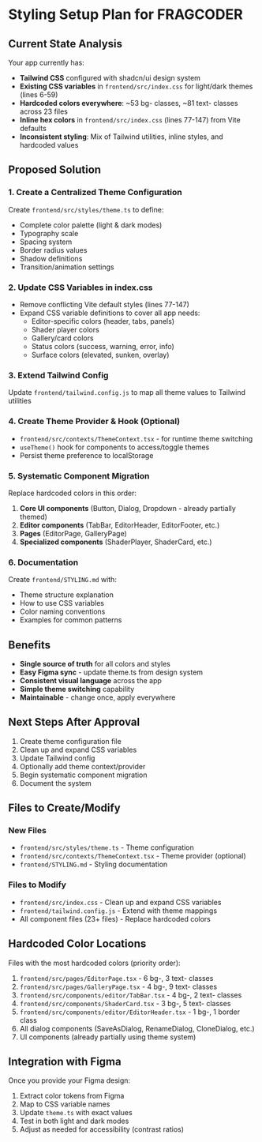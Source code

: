 # Styling Setup Plan for FRAGCODER

## Current State Analysis

Your app currently has:
- **Tailwind CSS** configured with shadcn/ui design system
- **Existing CSS variables** in `frontend/src/index.css` for light/dark themes (lines 6-59)
- **Hardcoded colors everywhere**: ~53 bg- classes, ~81 text- classes across 23 files
- **Inline hex colors** in `frontend/src/index.css` (lines 77-147) from Vite defaults
- **Inconsistent styling**: Mix of Tailwind utilities, inline styles, and hardcoded values

## Proposed Solution

### 1. Create a Centralized Theme Configuration

Create `frontend/src/styles/theme.ts` to define:
- Complete color palette (light & dark modes)
- Typography scale
- Spacing system
- Border radius values
- Shadow definitions
- Transition/animation settings

### 2. Update CSS Variables in index.css

- Remove conflicting Vite default styles (lines 77-147)
- Expand CSS variable definitions to cover all app needs:
  - Editor-specific colors (header, tabs, panels)
  - Shader player colors
  - Gallery/card colors
  - Status colors (success, warning, error, info)
  - Surface colors (elevated, sunken, overlay)

### 3. Extend Tailwind Config

Update `frontend/tailwind.config.js` to map all theme values to Tailwind utilities

### 4. Create Theme Provider & Hook (Optional)

- `frontend/src/contexts/ThemeContext.tsx` - for runtime theme switching
- `useTheme()` hook for components to access/toggle themes
- Persist theme preference to localStorage

### 5. Systematic Component Migration

Replace hardcoded colors in this order:
1. **Core UI components** (Button, Dialog, Dropdown - already partially themed)
2. **Editor components** (TabBar, EditorHeader, EditorFooter, etc.)
3. **Pages** (EditorPage, GalleryPage)
4. **Specialized components** (ShaderPlayer, ShaderCard, etc.)

### 6. Documentation

Create `frontend/STYLING.md` with:
- Theme structure explanation
- How to use CSS variables
- Color naming conventions
- Examples for common patterns

## Benefits

- **Single source of truth** for all colors and styles
- **Easy Figma sync** - update theme.ts from design system
- **Consistent visual language** across the app
- **Simple theme switching** capability
- **Maintainable** - change once, apply everywhere

## Next Steps After Approval

1. Create theme configuration file
2. Clean up and expand CSS variables
3. Update Tailwind config
4. Optionally add theme context/provider
5. Begin systematic component migration
6. Document the system

## Files to Create/Modify

### New Files
- `frontend/src/styles/theme.ts` - Theme configuration
- `frontend/src/contexts/ThemeContext.tsx` - Theme provider (optional)
- `frontend/STYLING.md` - Styling documentation

### Files to Modify
- `frontend/src/index.css` - Clean up and expand CSS variables
- `frontend/tailwind.config.js` - Extend with theme mappings
- All component files (23+ files) - Replace hardcoded colors

## Hardcoded Color Locations

Files with the most hardcoded colors (priority order):
1. `frontend/src/pages/EditorPage.tsx` - 6 bg-, 3 text- classes
2. `frontend/src/pages/GalleryPage.tsx` - 4 bg-, 9 text- classes
3. `frontend/src/components/editor/TabBar.tsx` - 4 bg-, 2 text- classes
4. `frontend/src/components/ShaderCard.tsx` - 3 bg-, 5 text- classes
5. `frontend/src/components/editor/EditorHeader.tsx` - 1 bg-, 1 border class
6. All dialog components (SaveAsDialog, RenameDialog, CloneDialog, etc.)
7. UI components (already partially using theme system)

## Integration with Figma

Once you provide your Figma design:
1. Extract color tokens from Figma
2. Map to CSS variable names
3. Update `theme.ts` with exact values
4. Test in both light and dark modes
5. Adjust as needed for accessibility (contrast ratios)
